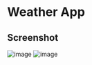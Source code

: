 # Weather App 

## Screenshot
![image](https://imgur.com/oRlBzCK.png)
![image](https://imgur.com/t4m4vw9.png)
